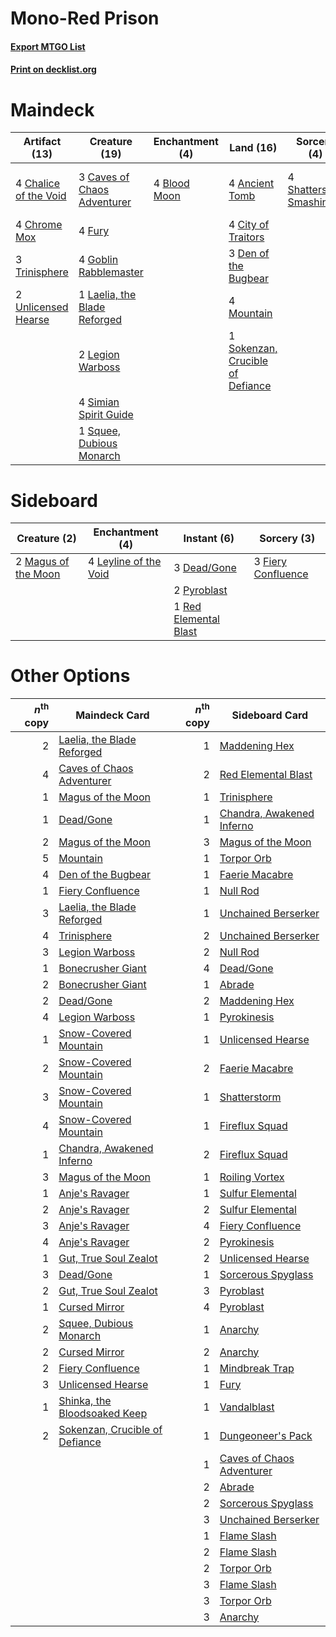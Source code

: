 # Mono-Red Prison

#### [Export MTGO List](../collection/Mono-Red%20Prison/Mono-Red%20Prison.txt)
#### [Print on decklist.org](http://decklist.org/?deckmain=4%09Ancient%20Tomb%0A4%09Blood%20Moon%0A3%09Caves%20of%20Chaos%20Adventurer%0A4%09Chalice%20of%20the%20Void%0A4%09Chrome%20Mox%0A4%09City%20of%20Traitors%0A3%09Den%20of%20the%20Bugbear%0A4%09Fable%20of%20the%20Mirror-Breaker%0A4%09Fury%0A4%09Goblin%20Rabblemaster%0A1%09Laelia,%20the%20Blade%20Reforged%0A2%09Legion%20Warboss%0A4%09Mountain%0A4%09Shatterskull%20Smashing%0A4%09Simian%20Spirit%20Guide%0A1%09Sokenzan,%20Crucible%20of%20Defiance%0A1%09Squee,%20Dubious%20Monarch%0A3%09Trinisphere%0A2%09Unlicensed%20Hearse&deckside=3%09Dead/Gone%0A3%09Fiery%20Confluence%0A4%09Leyline%20of%20the%20Void%0A2%09Magus%20of%20the%20Moon%0A2%09Pyroblast%0A1%09Red%20Elemental%20Blast)
# Maindeck

|                                         Artifact (13)                                          |                                             Creature (19)                                             |                                   Enchantment (4)                                    |                                                 Land (16)                                                 |                                           Sorcery (4)                                            |         Unknown (4)         |
|------------------------------------------------------------------------------------------------|-------------------------------------------------------------------------------------------------------|--------------------------------------------------------------------------------------|-----------------------------------------------------------------------------------------------------------|--------------------------------------------------------------------------------------------------|-----------------------------|
|4 [Chalice of the Void](http://gatherer.wizards.com/Pages/Card/Details.aspx?multiverseid=442211)|3 [Caves of Chaos Adventurer](http://gatherer.wizards.com/Pages/Card/Details.aspx?multiverseid=563050) |4 [Blood Moon](http://gatherer.wizards.com/Pages/Card/Details.aspx?multiverseid=45386)|4 [Ancient Tomb](http://gatherer.wizards.com/Pages/Card/Details.aspx?multiverseid=409567)                  |4 [Shatterskull Smashing](http://gatherer.wizards.com/Pages/Card/Details.aspx?multiverseid=491802)|4 Fable of the Mirror-Breaker|
|4 [Chrome Mox](http://gatherer.wizards.com/Pages/Card/Details.aspx?multiverseid=413761)         |4 [Fury](http://gatherer.wizards.com/Pages/Card/Details.aspx?multiverseid=522202)                      |                                                                                      |4 [City of Traitors](http://gatherer.wizards.com/Pages/Card/Details.aspx?multiverseid=6168)                |                                                                                                  |                             |
|3 [Trinisphere](http://gatherer.wizards.com/Pages/Card/Details.aspx?multiverseid=43545)         |4 [Goblin Rabblemaster](http://gatherer.wizards.com/Pages/Card/Details.aspx?multiverseid=438486)       |                                                                                      |3 [Den of the Bugbear](http://gatherer.wizards.com/Pages/Card/Details.aspx?multiverseid=527541)            |                                                                                                  |                             |
|2 [Unlicensed Hearse](http://gatherer.wizards.com/Pages/Card/Details.aspx?multiverseid=555447)  |1 [Laelia, the Blade Reforged](http://gatherer.wizards.com/Pages/Card/Details.aspx?multiverseid=518449)|                                                                                      |4 [Mountain](http://gatherer.wizards.com/Pages/Card/Details.aspx?multiverseid=439859)                      |                                                                                                  |                             |
|                                                                                                |2 [Legion Warboss](http://gatherer.wizards.com/Pages/Card/Details.aspx?multiverseid=452859)            |                                                                                      |1 [Sokenzan, Crucible of Defiance](http://gatherer.wizards.com/Pages/Card/Details.aspx?multiverseid=548589)|                                                                                                  |                             |
|                                                                                                |4 [Simian Spirit Guide](http://gatherer.wizards.com/Pages/Card/Details.aspx?multiverseid=442137)       |                                                                                      |                                                                                                           |                                                                                                  |                             |
|                                                                                                |1 [Squee, Dubious Monarch](http://gatherer.wizards.com/Pages/Card/Details.aspx?multiverseid=574626)    |                                                                                      |                                                                                                           |                                                                                                  |                             |


# Sideboard

|                                         Creature (2)                                         |                                        Enchantment (4)                                         |                                         Instant (6)                                         |                                         Sorcery (3)                                         |
|----------------------------------------------------------------------------------------------|------------------------------------------------------------------------------------------------|---------------------------------------------------------------------------------------------|---------------------------------------------------------------------------------------------|
|2 [Magus of the Moon](http://gatherer.wizards.com/Pages/Card/Details.aspx?multiverseid=136152)|4 [Leyline of the Void](http://gatherer.wizards.com/Pages/Card/Details.aspx?multiverseid=107682)|3 [Dead/Gone](http://gatherer.wizards.com/Pages/Card/Details.aspx?multiverseid=126419)       |3 [Fiery Confluence](http://gatherer.wizards.com/Pages/Card/Details.aspx?multiverseid=405230)|
|                                                                                              |                                                                                                |2 [Pyroblast](http://gatherer.wizards.com/Pages/Card/Details.aspx?multiverseid=4083)         |                                                                                             |
|                                                                                              |                                                                                                |1 [Red Elemental Blast](http://gatherer.wizards.com/Pages/Card/Details.aspx?multiverseid=814)|                                                                                             |


# Other Options

|*n*<sup>th</sup> copy|                                              Maindeck Card                                              |*n*<sup>th</sup> copy|                                           Sideboard Card                                           |
|--------------------:|---------------------------------------------------------------------------------------------------------|--------------------:|----------------------------------------------------------------------------------------------------|
|                    2|[Laelia, the Blade Reforged](http://gatherer.wizards.com/Pages/Card/Details.aspx?multiverseid=518449)    |                    1|[Maddening Hex](http://gatherer.wizards.com/Pages/Card/Details.aspx?multiverseid=531937)            |
|                    4|[Caves of Chaos Adventurer](http://gatherer.wizards.com/Pages/Card/Details.aspx?multiverseid=563050)     |                    2|[Red Elemental Blast](http://gatherer.wizards.com/Pages/Card/Details.aspx?multiverseid=814)         |
|                    1|[Magus of the Moon](http://gatherer.wizards.com/Pages/Card/Details.aspx?multiverseid=136152)             |                    1|[Trinisphere](http://gatherer.wizards.com/Pages/Card/Details.aspx?multiverseid=43545)               |
|                    1|[Dead/Gone](http://gatherer.wizards.com/Pages/Card/Details.aspx?multiverseid=126419)                     |                    1|[Chandra, Awakened Inferno](http://gatherer.wizards.com/Pages/Card/Details.aspx?multiverseid=466881)|
|                    2|[Magus of the Moon](http://gatherer.wizards.com/Pages/Card/Details.aspx?multiverseid=136152)             |                    3|[Magus of the Moon](http://gatherer.wizards.com/Pages/Card/Details.aspx?multiverseid=136152)        |
|                    5|[Mountain](http://gatherer.wizards.com/Pages/Card/Details.aspx?multiverseid=439859)                      |                    1|[Torpor Orb](http://gatherer.wizards.com/Pages/Card/Details.aspx?multiverseid=233069)               |
|                    4|[Den of the Bugbear](http://gatherer.wizards.com/Pages/Card/Details.aspx?multiverseid=527541)            |                    1|[Faerie Macabre](http://gatherer.wizards.com/Pages/Card/Details.aspx?multiverseid=201822)           |
|                    1|[Fiery Confluence](http://gatherer.wizards.com/Pages/Card/Details.aspx?multiverseid=405230)              |                    1|[Null Rod](http://gatherer.wizards.com/Pages/Card/Details.aspx?multiverseid=383034)                 |
|                    3|[Laelia, the Blade Reforged](http://gatherer.wizards.com/Pages/Card/Details.aspx?multiverseid=518449)    |                    1|[Unchained Berserker](http://gatherer.wizards.com/Pages/Card/Details.aspx?multiverseid=466918)      |
|                    4|[Trinisphere](http://gatherer.wizards.com/Pages/Card/Details.aspx?multiverseid=43545)                    |                    2|[Unchained Berserker](http://gatherer.wizards.com/Pages/Card/Details.aspx?multiverseid=466918)      |
|                    3|[Legion Warboss](http://gatherer.wizards.com/Pages/Card/Details.aspx?multiverseid=452859)                |                    2|[Null Rod](http://gatherer.wizards.com/Pages/Card/Details.aspx?multiverseid=383034)                 |
|                    1|[Bonecrusher Giant](http://gatherer.wizards.com/Pages/Card/Details.aspx?multiverseid=473077)             |                    4|[Dead/Gone](http://gatherer.wizards.com/Pages/Card/Details.aspx?multiverseid=126419)                |
|                    2|[Bonecrusher Giant](http://gatherer.wizards.com/Pages/Card/Details.aspx?multiverseid=473077)             |                    1|[Abrade](http://gatherer.wizards.com/Pages/Card/Details.aspx?multiverseid=430772)                   |
|                    2|[Dead/Gone](http://gatherer.wizards.com/Pages/Card/Details.aspx?multiverseid=126419)                     |                    2|[Maddening Hex](http://gatherer.wizards.com/Pages/Card/Details.aspx?multiverseid=531937)            |
|                    4|[Legion Warboss](http://gatherer.wizards.com/Pages/Card/Details.aspx?multiverseid=452859)                |                    1|[Pyrokinesis](http://gatherer.wizards.com/Pages/Card/Details.aspx?multiverseid=3180)                |
|                    1|[Snow-Covered Mountain](http://gatherer.wizards.com/Pages/Card/Details.aspx?multiverseid=121233)         |                    1|[Unlicensed Hearse](http://gatherer.wizards.com/Pages/Card/Details.aspx?multiverseid=555447)        |
|                    2|[Snow-Covered Mountain](http://gatherer.wizards.com/Pages/Card/Details.aspx?multiverseid=121233)         |                    2|[Faerie Macabre](http://gatherer.wizards.com/Pages/Card/Details.aspx?multiverseid=201822)           |
|                    3|[Snow-Covered Mountain](http://gatherer.wizards.com/Pages/Card/Details.aspx?multiverseid=121233)         |                    1|[Shatterstorm](http://gatherer.wizards.com/Pages/Card/Details.aspx?multiverseid=130370)             |
|                    4|[Snow-Covered Mountain](http://gatherer.wizards.com/Pages/Card/Details.aspx?multiverseid=121233)         |                    1|[Fireflux Squad](http://gatherer.wizards.com/Pages/Card/Details.aspx?multiverseid=484898)           |
|                    1|[Chandra, Awakened Inferno](http://gatherer.wizards.com/Pages/Card/Details.aspx?multiverseid=466881)     |                    2|[Fireflux Squad](http://gatherer.wizards.com/Pages/Card/Details.aspx?multiverseid=484898)           |
|                    3|[Magus of the Moon](http://gatherer.wizards.com/Pages/Card/Details.aspx?multiverseid=136152)             |                    1|[Roiling Vortex](http://gatherer.wizards.com/Pages/Card/Details.aspx?multiverseid=491797)           |
|                    1|[Anje's Ravager](http://gatherer.wizards.com/Pages/Card/Details.aspx?multiverseid=470568)                |                    1|[Sulfur Elemental](http://gatherer.wizards.com/Pages/Card/Details.aspx?multiverseid=122416)         |
|                    2|[Anje's Ravager](http://gatherer.wizards.com/Pages/Card/Details.aspx?multiverseid=470568)                |                    2|[Sulfur Elemental](http://gatherer.wizards.com/Pages/Card/Details.aspx?multiverseid=122416)         |
|                    3|[Anje's Ravager](http://gatherer.wizards.com/Pages/Card/Details.aspx?multiverseid=470568)                |                    4|[Fiery Confluence](http://gatherer.wizards.com/Pages/Card/Details.aspx?multiverseid=405230)         |
|                    4|[Anje's Ravager](http://gatherer.wizards.com/Pages/Card/Details.aspx?multiverseid=470568)                |                    2|[Pyrokinesis](http://gatherer.wizards.com/Pages/Card/Details.aspx?multiverseid=3180)                |
|                    1|[Gut, True Soul Zealot](http://gatherer.wizards.com/Pages/Card/Details.aspx?multiverseid=563063)         |                    2|[Unlicensed Hearse](http://gatherer.wizards.com/Pages/Card/Details.aspx?multiverseid=555447)        |
|                    3|[Dead/Gone](http://gatherer.wizards.com/Pages/Card/Details.aspx?multiverseid=126419)                     |                    1|[Sorcerous Spyglass](http://gatherer.wizards.com/Pages/Card/Details.aspx?multiverseid=435407)       |
|                    2|[Gut, True Soul Zealot](http://gatherer.wizards.com/Pages/Card/Details.aspx?multiverseid=563063)         |                    3|[Pyroblast](http://gatherer.wizards.com/Pages/Card/Details.aspx?multiverseid=4083)                  |
|                    1|[Cursed Mirror](http://gatherer.wizards.com/Pages/Card/Details.aspx?multiverseid=518446)                 |                    4|[Pyroblast](http://gatherer.wizards.com/Pages/Card/Details.aspx?multiverseid=4083)                  |
|                    2|[Squee, Dubious Monarch](http://gatherer.wizards.com/Pages/Card/Details.aspx?multiverseid=574626)        |                    1|[Anarchy](http://gatherer.wizards.com/Pages/Card/Details.aspx?multiverseid=2606)                    |
|                    2|[Cursed Mirror](http://gatherer.wizards.com/Pages/Card/Details.aspx?multiverseid=518446)                 |                    2|[Anarchy](http://gatherer.wizards.com/Pages/Card/Details.aspx?multiverseid=2606)                    |
|                    2|[Fiery Confluence](http://gatherer.wizards.com/Pages/Card/Details.aspx?multiverseid=405230)              |                    1|[Mindbreak Trap](http://gatherer.wizards.com/Pages/Card/Details.aspx?multiverseid=197532)           |
|                    3|[Unlicensed Hearse](http://gatherer.wizards.com/Pages/Card/Details.aspx?multiverseid=555447)             |                    1|[Fury](http://gatherer.wizards.com/Pages/Card/Details.aspx?multiverseid=522202)                     |
|                    1|[Shinka, the Bloodsoaked Keep](http://gatherer.wizards.com/Pages/Card/Details.aspx?multiverseid=79121)   |                    1|[Vandalblast](http://gatherer.wizards.com/Pages/Card/Details.aspx?multiverseid=405431)              |
|                    2|[Sokenzan, Crucible of Defiance](http://gatherer.wizards.com/Pages/Card/Details.aspx?multiverseid=548589)|                    1|[Dungeoneer's Pack](http://gatherer.wizards.com/Pages/Card/Details.aspx?multiverseid=563195)        |
|                     |                                                                                                         |                    1|[Caves of Chaos Adventurer](http://gatherer.wizards.com/Pages/Card/Details.aspx?multiverseid=563050)|
|                     |                                                                                                         |                    2|[Abrade](http://gatherer.wizards.com/Pages/Card/Details.aspx?multiverseid=430772)                   |
|                     |                                                                                                         |                    2|[Sorcerous Spyglass](http://gatherer.wizards.com/Pages/Card/Details.aspx?multiverseid=435407)       |
|                     |                                                                                                         |                    3|[Unchained Berserker](http://gatherer.wizards.com/Pages/Card/Details.aspx?multiverseid=466918)      |
|                     |                                                                                                         |                    1|[Flame Slash](http://gatherer.wizards.com/Pages/Card/Details.aspx?multiverseid=416914)              |
|                     |                                                                                                         |                    2|[Flame Slash](http://gatherer.wizards.com/Pages/Card/Details.aspx?multiverseid=416914)              |
|                     |                                                                                                         |                    2|[Torpor Orb](http://gatherer.wizards.com/Pages/Card/Details.aspx?multiverseid=233069)               |
|                     |                                                                                                         |                    3|[Flame Slash](http://gatherer.wizards.com/Pages/Card/Details.aspx?multiverseid=416914)              |
|                     |                                                                                                         |                    3|[Torpor Orb](http://gatherer.wizards.com/Pages/Card/Details.aspx?multiverseid=233069)               |
|                     |                                                                                                         |                    3|[Anarchy](http://gatherer.wizards.com/Pages/Card/Details.aspx?multiverseid=2606)                    |

